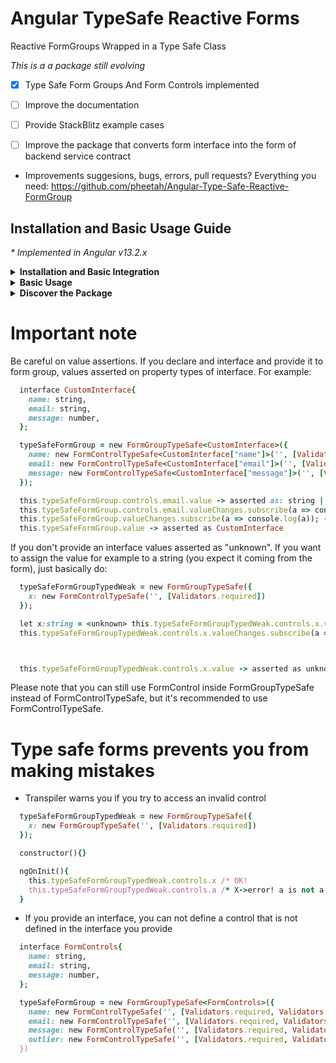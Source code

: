 # Angular TypeSafe Reactive Forms
Reactive FormGroups Wrapped in a Type Safe Class

*This is a a package still evolving*
- [x] Type Safe Form Groups And Form Controls implemented
- [ ] Improve the documentation
- [ ] Provide StackBlitz example cases
- [ ] Improve the package that converts form interface into the form of backend service contract


- Improvements suggesions, bugs, errors, pull requests? Everything you need: https://github.com/pheetah/Angular-Type-Safe-Reactive-FormGroup

## Installation and Basic Usage Guide

<p style="font-style: italic">* Implemented in Angular v13.2.x</p>

<details><summary style="font-weight:bold">Installation and Basic Integration</summary>
<p>
<ul style="list-style-type: upper-roman;">
  <li>
  To install the package just write the command:

  ```
  npm i ng-typesafe-formgroup
  ```
  </li>
  <li>
  Make sure that you import <i>FormsModule</i> and <i>ReactiveFormsModule</i> to the related module!

  ```ruby
  import { FormsModule, ReactiveFormsModule } from '@angular/forms';

  @NgModule({
    declarations: [
      ...
    ],
    imports: [
      ...,
      FormsModule,
      ReactiveFormsModule
    ],
    providers: [],
    bootstrap: [...]
  })
  export class ...Module { }
  ```
  </li>
  <ul>
</p>
</details>

<details><summary style="font-weight:bold">Basic Usage</summary>
  <ul style="list-style-type: upper-roman">
  <li> Either use in strong-typed fashion </br>
  

  ```ruby
  import { FormControlTypeSafe, FormGroupTypeSafe } from 'ng-typesafe-formgroup';


  interface CustomInterface{
    name: string,
    email: string,
    message: number,
  };

  @Component({
    selector: 'app-root',
    templateUrl: './app.component.html',
    styleUrls: ['./app.component.scss']
  })
  export class AppComponent {

    typeSafeFormGroup = new FormGroupTypeSafe<CustomInterface>({
      name: new FormControlTypeSafe<CustomInterface["name"]>('', [Validators.required, Validators.minLength(5)]),
      email: new FormControlTypeSafe<CustomInterface["email"]>('', [Validators.required, Validators.maxLength(30)]),
      message: new FormControlTypeSafe<CustomInterface["message"]>('', [Validators.required, Validators.maxLength(100)])
    });

    \* you can now directly reach the controls! *\
    ngOnInit(){
      this.typeSafeFormGroup.controls.name
      this.typeSafeFormGroup.controls.message
      this.typeSafeFormGroup.controls.email
      this.typeSafeFormGroup.controls.email.value
      this.typeSafeFormGroup.controls.email.valueChanges.subscribe(a => console.log(a));
      this.typeSafeFormGroup.valueChanges.subscribe(a => console.log(a));
    }

  }
  ```


  </li>
  <li> Or use loose typing

  ```ruby
  import { FormControlTypeSafe, FormGroupTypeSafe } from 'ng-typesafe-formgroup';


  @Component({
    selector: 'app-root',
    templateUrl: './app.component.html',
    styleUrls: ['./app.component.scss']
  })
  export class AppComponent {
    typeSafeFormGroupTypedWeak = new FormGroupTypeSafe({
      x: new FormControlTypeSafe('', [Validators.required])
    });

    ngOnInit(){
      this.typeSafeFormGroupTypedWeak.controls.x.value
      this.typeSafeFormGroupTypedWeak.controls.x.valueChanges.subscribe(a => console.log(a));
      this.typeSafeFormGroupTypedWeak.valueChanges.subscribe(a => console.log(a));
    }
  }
      
  ```

  </li>
  </ul>
</details>
<details><summary style="font-weight:bold">Discover the Package</summary>
  <h2 style="color: steelblue">Flexibility</h2>
  <li> Either use strong typing

  ```ruby
    ...
    
    interface CustomInterface{
      name: string,
      email: string,
      message: number,
    };

    ...

    typeSafeFormGroup = new FormGroupTypeSafe<CustomInterface>({
      name: new FormControlTypeSafe<CustomInterface["name"]>('', [Validators.required, Validators.minLength(5)]),
      email: new FormControlTypeSafe<CustomInterface["email"]>('', [Validators.required, Validators.maxLength(30)]),
      message: new FormControlTypeSafe<CustomInterface["message"]>('', [Validators.required, Validators.maxLength(100)])
    });

    ...
  ```
  and this way forms will asset your values on <i>typeSafeFormGroup.valueChanges</i> and <i>typeSafeFormGroup.value</i> such as ;
   ```ruby
    typeSafeFormGroup.valueChanges.subscribe(val => val); \* val asserted as CustomInterface *\
    typeSafeFormGroup.value \* value asserted as CustomInterface \*
   ```
   so that value is asserted correctly, unlike normal FormGroup class asserts everything as any!
  </li>
  <br>
  <li> Or use loose typing. It still prevents you try to reach undefined control or mistype the control name in the group. But providing interface stricts you on form controls you add.
    
  ```ruby
    typeSafeFormGroupTypedWeak = new FormGroupTypeSafe({
      x: new FormControl('', [Validators.required])
    });

    constructor(){}

    ngOnInit(){
      this.typeSafeFormGroupTypedWeak.controls.x /* OK!
      this.typeSafeFormGroupTypedWeak.controls.a /* X->error! a is not a member of constructor object
    }
  ```
      
  </li>

  <br><br>
</details>

# Important note

Be careful on value assertions. If you declare and interface and provide it to form group, values asserted on property types of interface. For example:
```ruby
  interface CustomInterface{
    name: string,
    email: string,
    message: number,
  };

  typeSafeFormGroup = new FormGroupTypeSafe<CustomInterface>({
    name: new FormControlTypeSafe<CustomInterface["name"]>('', [Validators.required, Validators.minLength(5)]),
    email: new FormControlTypeSafe<CustomInterface["email"]>('', [Validators.required, Validators.maxLength(30)]),
    message: new FormControlTypeSafe<CustomInterface["message"]>('', [Validators.required, Validators.maxLength(100)])
  });

  this.typeSafeFormGroup.controls.email.value -> asserted as: string | number , because types on CustomInterfaces are string | number
  this.typeSafeFormGroup.controls.email.valueChanges.subscribe(a => console.log(a)); -> 'a' asserted as string | number
  this.typeSafeFormGroup.valueChanges.subscribe(a => console.log(a)); -> 'a' asserted as CustomInterface
  this.typeSafeFormGroup.value -> asserted as CustomInterface

```

If you don't provide an interface values asserted as "unknown". If you want to assign the value for example to a string (you expect it coming from the form), just basically do:
  ```ruby
    typeSafeFormGroupTypedWeak = new FormGroupTypeSafe({
      x: new FormControlTypeSafe('', [Validators.required])
    });

    let x:string = <unknown> this.typeSafeFormGroupTypedWeak.controls.x.value as string;
    this.typeSafeFormGroupTypedWeak.controls.x.valueChanges.subscribe(a => a);



    this.typeSafeFormGroupTypedWeak.controls.x.value -> asserted as unknown
  ```

Please note that you can still use FormControl inside FormGroupTypeSafe instead of FormControlTypeSafe, but it's recommended to use FormControlTypeSafe.

# Type safe forms prevents you from making mistakes

- Transpiler warns you if you try to access an invalid control
```ruby
  typeSafeFormGroupTypedWeak = new FormGroupTypeSafe({
    x: new FormGroupTypeSafe('', [Validators.required])
  });

  constructor(){}

  ngOnInit(){
    this.typeSafeFormGroupTypedWeak.controls.x /* OK!
    this.typeSafeFormGroupTypedWeak.controls.a /* X->error! a is not a member of constructor object
  }
```

- If you provide an interface, you can not define a control that is not defined in the interface you provide

```ruby
  interface FormControls{
    name: string,
    email: string,
    message: number,
  };

  typeSafeFormGroup = new FormGroupTypeSafe<FormControls>({
    name: new FormControlTypeSafe('', [Validators.required, Validators.minLength(5)]),
    email: new FormControlTypeSafe('', [Validators.required, Validators.maxLength(30)]),
    message: new FormControlTypeSafe('', [Validators.required, Validators.maxLength(100)]),
    outlier: new FormControlTypeSafe('', [Validators.required, Validators.maxLength(100)]) // X-> error! 'outlier' is not  FormControls property!
  })
```